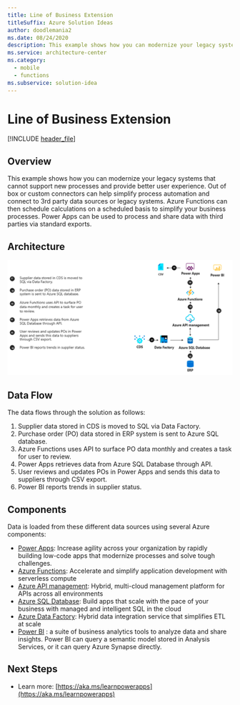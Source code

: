 ```yaml
---
title: Line of Business Extension
titleSuffix: Azure Solution Ideas
author: doodlemania2
ms.date: 08/24/2020
description: This example shows how you can modernize your legacy systems that cannot support new processes and provide better user experience.
ms.service: architecture-center
ms.category:
  - mobile
  - functions
ms.subservice: solution-idea
---
```


# Line of Business Extension

[!INCLUDE [header_file](../../../includes/sol-idea-header.md)]

## Overview

This example shows how you can modernize your legacy systems that cannot support new processes and provide better user experience. Out of box or custom connectors can help simplify process automation and connect to 3rd party data sources or legacy systems. Azure Functions can then schedule calculations on a scheduled basis to simplify your business processes. Power Apps can be used to process and share data with third parties via standard exports.

## Architecture

![](../media/lob.png)

## Data Flow

The data flows through the solution as follows:

1. Supplier data stored in CDS is moved to SQL via Data Factory.
2. Purchase order (PO) data stored in ERP system is sent to Azure SQL database.
3. Azure Functions uses API to surface PO data monthly and creates a task for user to review.
4. Power Apps retrieves data from Azure SQL Database through API.
5. User reviews and updates POs in Power Apps and sends this data to suppliers through CSV export.
6. Power BI reports trends in supplier status.

## Components

Data is loaded from these different data sources using several Azure components:

- [Power Apps](https://powerapps.microsoft.com/): Increase agility across your organization by rapidly building low-code apps that modernize processes and solve tough challenges.
- [Azure Functions](https://azure.microsoft.com/services/functions/): Accelerate and simplify application development with serverless compute
- [Azure API management](https://azure.microsoft.com/services/api-management/): Hybrid, multi-cloud management platform for APIs across all environments
- [Azure SQL Database](https://azure.microsoft.com/services/sql-database/): Build apps that scale with the pace of your business with managed and intelligent SQL in the cloud
- [Azure Data Factory](https://azure.microsoft.com/services/data-factory/): Hybrid data integration service that simplifies ETL at scale
- [Power BI](https://docs.microsoft.com/power-bi) : a suite of business analytics tools to analyze data and share insights. Power BI can query a semantic model stored in Analysis Services, or it can query Azure Synapse directly.

## Next Steps

- Learn more: [https://aka.ms/learnpowerapps](https://aka.ms/learnpowerapps)